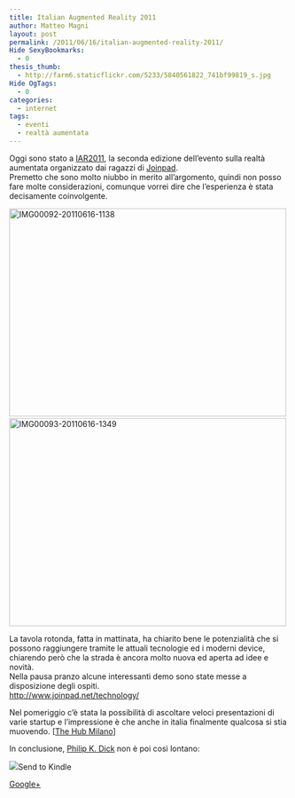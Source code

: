 ```yaml
---
title: Italian Augmented Reality 2011
author: Matteo Magni
layout: post
permalink: /2011/06/16/italian-augmented-reality-2011/
Hide SexyBookmarks:
  - 0
thesis_thumb:
  - http://farm6.staticflickr.com/5233/5840561822_741bf99819_s.jpg
Hide OgTags:
  - 0
categories:
  - internet
tags:
  - eventi
  - realtà aumentata
---
```

Oggi sono stato a [IAR2011][1], la seconda edizione dell&#8217;evento sulla realtà aumentata organizzato dai ragazzi di [Joinpad][2].  
Premetto che sono molto niubbo in merito all&#8217;argomento, quindi non posso fare molte considerazioni, comunque vorrei dire che l&#8217;esperienza è stata decisamente coinvolgente.



[<img src="http://farm6.static.flickr.com/5233/5840561822_741bf99819.jpg" width="500" height="375" alt="IMG00092-20110616-1138" />][3]&nbsp;[<img src="http://farm4.static.flickr.com/3048/5840004771_3909ccf1e3.jpg" width="500" height="375" alt="IMG00093-20110616-1349" />][4]

La tavola rotonda, fatta in mattinata, ha chiarito bene le potenzialità che si possono raggiungere tramite le attuali tecnologie ed i moderni device, chiarendo però che la strada è ancora molto nuova ed aperta ad idee e novità.  
Nella pausa pranzo alcune interessanti demo sono state messe a disposizione degli ospiti.  
<http://www.joinpad.net/technology/>

Nel pomeriggio c&#8217;è stata la possibilità di ascoltare veloci presentazioni di varie startup e l&#8217;impressione è che anche in italia finalmente qualcosa si stia muovendo. [[The Hub Milano][5]]

In conclusione, [Philip K. Dick][6] non è poi così lontano:  


<div class='kindleWidget kindleLight' >
  <img src="http://magni.me/wp-content/plugins/send-to-kindle/media/white-15.png" /><span>Send to Kindle</span>
</div>

<a rel="author" href="https://plus.google.com/111433366670841346629?rel=author"  >Google+</a>

 [1]: http://www.italianaugmentedreality.com "italianaugmentedreality"
 [2]: http://www.joinpad.net/
 [3]: http://www.flickr.com/photos/ilbonzo/5840561822/ "IMG00092-20110616-1138 di Matteo 'bonzo' Magni, su Flickr"
 [4]: http://www.flickr.com/photos/ilbonzo/5840004771/ "IMG00093-20110616-1349 di Matteo 'bonzo' Magni, su Flickr"
 [5]: http://hubmilan.com/
 [6]: http://it.wikipedia.org/wiki/Minority_Report